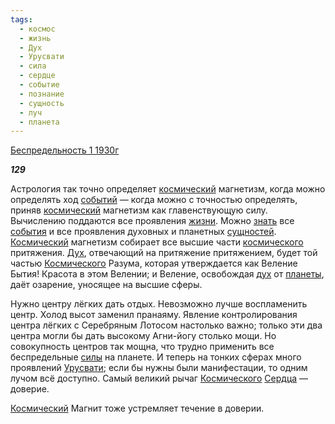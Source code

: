 ```yaml
---
tags:
  - космос
  - жизнь
  - Дух
  - Урусвати
  - сила
  - сердце
  - событие
  - познание
  - сущность
  - луч
  - планета
---
```

[Беспредельность 1 1930г](https://127.0.0.1:4002/agni/1930)

___129___

Астрология так точно определяет [космический](../../../tags/#космос) магнетизм, когда можно определять ход [событий](../../../tags/#событие) — когда можно с точностью определять, приняв [космический](../../../tags/#космос) магнетизм как главенствующую силу. Вычислению поддаются все проявления [жизни](../../../tags/#жизнь). Можно [знать](../../../tags/#познание) все [события](../../../tags/#событие) и все проявления духовных и планетных [сущностей](../../../tags/#сущность). [Космический](../../../tags/#космос) магнетизм собирает все высшие части [космического](../../../tags/#космос) притяжения. [Дух](../../../tags/#Дух), отвечающий на притяжение притяжением, будет той частью [Космического](../../../tags/#космос) Разума, которая утверждается как Веление Бытия! Красота в этом Велении; и Веление, освобождая [дух](../../../tags/#[Дух](../../../tags/#Дух)) от [планеты](../../../tags/#планета), даёт озарение, уносящее на высшие сферы.   

Нужно центру лёгких дать отдых. Невозможно лучше воспламенить центр. Холод высот заменил пранаяму. Явление контролирования центра лёгких с Серебряным Лотосом настолько важно; только эти два центра могли бы дать высокому Агни-йогу столько мощи. Но совокупность центров так мощна, что трудно применить все беспредельные [силы](../../../tags/#сила) на планете. И теперь на тонких сферах много проявлений [Урусвати](../../../tags/#Урусвати); если бы нужны были манифестации, то одним лучом всё доступно. Самый великий рычаг [Космического](../../../tags/#космос) [Сердца](../../../tags/#сердце) — доверие.   

[Космический](../../../tags/#космос) Магнит тоже устремляет течение в доверии.